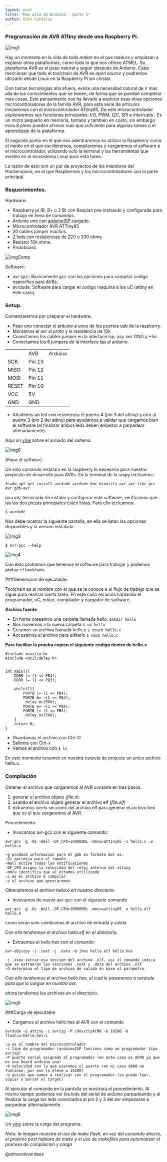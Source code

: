 ```yaml
---
layout: post
title: "Mas allá de Arduino - parte 1"
author: Edén Candelas
---
```


### Programación de AVR ATtiny desde una Raspberry Pi.

![img1][completo]

Hay un momento en la vida de todo _maker_ en el que madura y empiezan a explorar otras plataformas,
como todo lo que nos ofrece ATMEL. Su plataforma AVR es el paso natural a seguir después de Arduino.
Cabe mencionar que todo el _toolchain_ de AVR es _open_ _source_ y podremos utilizarlo desde Linux
en la Raspberry Pi sin chistar.

<!--more-->

Con tantas tecnologías alla afuera,  existe una necesidad natural de ir mas allá de los conocimientos
que se tienen, de forma que se puedan completar mas cosas. Este pensamiento nos ha llevado a explorar
esas otras opciones microcontroladores de la familia AVR, para esta serie de artículos iniciaremos
con el microcontrolador ATtiny85. De este microcontrolador exploraremos sus funciones principales:
I/O, PWM, I2C, SPI e _interrupts_ . Es un micro pequeño en memoria, tamaño y también en costo, sin
embargo esos 8 pines pueden ofrecer mas que suficiente para algunas tareas o el aprendizaje de la
plataforma.

El segundo punto en el que nos adentraremos es utilizar la Raspberry como el medio en el que
escribiremos, compilaremos y cargaremos el software a el microcontrolador, utilizando solo la
terminal y las herramientas que existen en el ecosistema Linux para esta tarea.

La razón de esto son un par de proyectos de los miembros del Hackerspace, en el que Raspberries y
los microcontroladores son la parte principal.


### Requerimientos.

Hardware:

* Raspberry pi (B, B+ o 2 B) con Raspian pre-instalado y configurada para trabajo en linea de comandos.
* Arduino uno con [arduinoISP](http://arduino.cc/en/Tutorial/ArduinoISP) cargado. 
* Microcontrolador AVR ATTiny85
* 20 cables jumper machos.
* 2 leds con resistencias de 220 o 330 ohms
* Resistor 10k ohms.
* Protoboard.

![imgComp][componentes]

Software:

* avr-gcc: Basicamente gcc con las opciones para compilar codigo especifico para AVRs.
* avrdude: Software para cargar el codigo maquina a los uC (attiny en este caso).

### Setup.

Comenzaremos por preparar el hardware.

* Paso uno conectar el arduino a unos de los puertos usb de la raspberry.
* Montamos el avr al proto y la resistencia de 10k
* Conectamos los cables jumper en la interface isp, asu vez GND y +5v.
* Conectamos los 6 jumpers de la interface isp al arduino.

<table>
    <th>
        <td>AVR</td>
        <td>Arduino</td>
    </th>
    <tr>
        <td>SCK</td>
        <td>Pin 13</td>
    </tr>
    <tr>
        <td>MISO</td>
        <td>Pin 12</td>
    </tr>
    <tr>
        <td>MOSI</td>
        <td>Pin 11</td>
    </tr>
    <tr>
        <td>RESET</td>
        <td>Pin 10</td>
    </tr>
    <tr>
        <td>VCC</td>
        <td>5V</td>
    </tr>
    <tr>
        <td>GND</td>
        <td>GND</td>
    </tr>
</table>

* Añadimos un led con resistencia el puerto 4 (pin 3 del attiny) y otro al puerto 3 (pin 2 del attiny) para ayudarnos a validar que cargamos bien el software (al finalizar ambos leds deben empezar a parpadear altenadamente).

Aquí un [vine](https://vine.co/v/OV1Qin7JTqr) sobre el armado del sistema.

![img6][armado]

Ahora el software.

Un solo comando instalara en la raspberry lo necesario para nuestro proposito de desarrollo para AVRs. 
En la terminal de la raspy tecleamos:

`$sudo apt-get install avrdude avrdude-doc binutils-avr avr-libc gcc-avr gdb-avr`

una vez terminado de instalar y configurar este software, verificamos que las las dos piezas principales esten listas.
Para ello tecleamos:

`$ avrdude`

Nos debe mostrar la siguiente pantalla, en ella se listan las opciones disponibles y la version instalada.

![img3][avrdude]

`$ avr-gcc --help`

![img4][avrgcc]

Con esto probamos que tenemos el software para trabajar y podemos probar el toolchain.

###Generacion de ejecutable.

Toolchain es el nombre con el que se le conoce a el flujo de trabajo que se sigue para realizar cierta tarea.
En este caso estamos hablando el programador, uC, editor, compilador y cargador de software.

**Archivo fuente**

* En home creeamos una carpeta llamada hello. `$mkdir hello`
* Nos movemos a la nueva carpeta `$ cd hello`
* Creamos un archivo llamado hello.c `$ touch hello.c`
* Accesamos el archivo para editarlo `$ nano hello.c`
 
 
**Para facilitar la prueba copien el siguiente codigo dentro de hello.c**


    #include <avr/io.h>
    #include <util/delay.h>
    
    
    int main(){
        DDRB |= (1 << PB4);
        DDRB |= (1 << PB3);

        while(1){
            PORTB |= (1 << PB4);
            PORTB &= ~(1 << PB3);
            _delay_ms(500);
            PORTB &= ~(1 << PB4);
            PORTB |= (1 << PB3);
            _delay_ms(500);
        }
        return 0;
    }


* Guardamos el archivo con Ctrl-O 
* Salimos con Ctrl-x
* Vemos el archivo con `$ ls`

En este momento tenemos en nuestra carpeta de projecto un único archivo hello.c.

### Compilación

Obtener el archivo que cargaremos al AVR consiste en tres pasos. 

1. generar el archivo objeto (*file.o*).
2. usando el archivo objeto generar el archivo elf (*file.elf*)
3. extraemos cierts seccions del archivo elf para generar el archivo hex que es el que cargaremos al AVR.

Procedimiento:

* Invocamos avr-gcc con el siguiente comando:

`avr-gcc -g -Os -Wall -DF_CPU=1000000L -mmcu=attiny85 -c hello.c -o hello.o`

    -g produce informacion para el gdb en formato del os. 
    -Os optimiza para el tamaño
    -Wall activa todas las notificaciones
    -DF_CPU asigna la velocidad del reloj interno del attiny
    -mmcu identifica que uC estamos utilizando
    -c es el archivo a compilar
    -o el archivo que generaremos 

*Obtendremos el archivo hello.o en nuestro directorio*

* Invocamos de nuevo avr-gcc con el siguiente comando

`avr-gcc -g -Os -Wall -DF_CPU=1000000L -mmcu=attiny85 -o hello.elf hello.o`

como veran solo cambiamos el archivo de entrada y salida

*Con ello tendremos el archivo hello.elf en el directorio.*

* Extraemos el hello.hex con el comando:

`avr-objcopy -j .text -j .data -O ihex hello.elf hello.hex`

    -j .xxxx extrae esa seccion del archivo .elf, asi el comando indica que se extraeran las secciones .text y .data del archivo .elf
    -O determina el tipo de archivo de salida en base al parametro.

*Con ello tendremos el archivo hello.hex, el cual le pasaremos a avrdude para que lo cargue en nuestro avr.*

ahora tendemos los archivos en el directorio.

![img5][archivos]

###Carga de ejecutable

* Cargamos el archivo hello.hex al AVR con el comando

`avrdude -p attiny -c avrisp -P /dev/ttyACM0 -b 19200 -U flash:w:hello.hex:i`

    -p es el nombre del microcontrolador 
    -c tipo de programador (arduinoISP funciona como un programador tipo avrisp)
    -P puerto serial asignado al programador (en este caso es ACM0 ya que es una board arduino uno)
    -b velocidad con la que usaremos el puerto (en mi caso 9600 no funciono, por eso lo eleve a 19200)
    -U accion que vamos a realizar con el programador (se puede leer, copiar o borrar el target)

Al ejecutar el comando en la pantalla se mostrara el procedimiento. Al mismo tiempo podemos ver los leds del serial de arduino parpadeando y al finalizar la carga los leds conectados al pin 2 y 3 del avr empezaran a parpadear alternadamente.

![img6][carga]

Un [vine](https://vine.co/v/OV127Vlb9PL) sobre la carga del programa.

*Nota: la imagen muestra el uso de make flash, en vez del comando directo, el proximo post hablara de make y el uso de makefiles para automatizar el proceso de compilacion y carga*


@elmundoverdees

[componentes]: /assets/post_img/avr/componentes.png "componentes"
[completo]: /assets/post_img/avr/completo.jpg "completo"
[avrdude]: /assets/post_img/avr/avrdude.png "avrdude"
[avrgcc]: /assets/post_img/avr/avrgcc.png "avrgcc"
[archivos]: /assets/post_img/avr/archivos.png "archivos"
[carga]: /assets/post_img/avr/carga.png "carga"
[armado]: /assets/post_img/avr/armado.png "armado"
